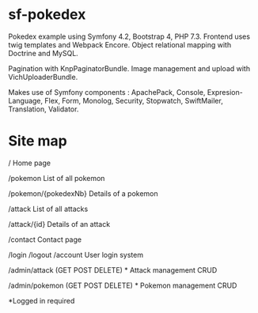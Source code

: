 # sf-pokedex

Pokedex example using Symfony 4.2, Bootstrap 4, PHP 7.3.
Frontend uses twig templates and Webpack Encore.
Object relational mapping with Doctrine and MySQL.

Pagination with KnpPaginatorBundle.
Image management and upload with VichUploaderBundle.

Makes use of Symfony components : ApachePack, Console, Expresion-Language, Flex, Form, Monolog, Security, Stopwatch, SwiftMailer, Translation, Validator.


# Site map

/
Home page

/pokemon
List of all pokemon

/pokemon/{pokedexNb}
Details of a pokemon

/attack
List of all attacks

/attack/{id}
Details of an attack

/contact
Contact page

/login /logout /account
User login system

/admin/attack (GET POST DELETE) *
Attack management CRUD

/admin/pokemon (GET POST DELETE) *
Pokemon management CRUD

*Logged in required
